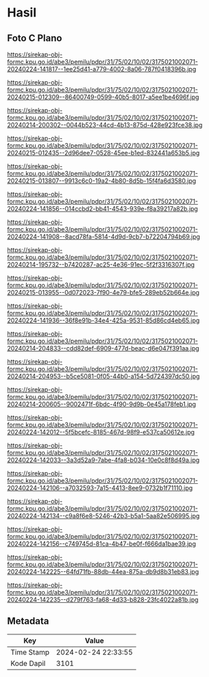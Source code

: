 # Hasil

## Foto C Plano

https://sirekap-obj-formc.kpu.go.id/abe3/pemilu/pdpr/31/75/02/10/02/3175021002071-20240224-141817--1ee25d41-a779-4002-8a06-787f0418396b.jpg

https://sirekap-obj-formc.kpu.go.id/abe3/pemilu/pdpr/31/75/02/10/02/3175021002071-20240215-012309--86400749-0599-40b5-8017-a5ee1be4696f.jpg

https://sirekap-obj-formc.kpu.go.id/abe3/pemilu/pdpr/31/75/02/10/02/3175021002071-20240214-200302--0044b523-44cd-4b13-875d-428e923fce38.jpg

https://sirekap-obj-formc.kpu.go.id/abe3/pemilu/pdpr/31/75/02/10/02/3175021002071-20240215-012435--2d96dee7-0528-45ee-b1ed-832441a653b5.jpg

https://sirekap-obj-formc.kpu.go.id/abe3/pemilu/pdpr/31/75/02/10/02/3175021002071-20240215-013807--9913c6c0-19a2-4b80-8d5b-15f4fa6d3580.jpg

https://sirekap-obj-formc.kpu.go.id/abe3/pemilu/pdpr/31/75/02/10/02/3175021002071-20240224-141856--014ccbd2-bb41-4543-939e-f8a39217a82b.jpg

https://sirekap-obj-formc.kpu.go.id/abe3/pemilu/pdpr/31/75/02/10/02/3175021002071-20240224-141908--8acd78fa-5814-4d9d-9cb7-b72204794b69.jpg

https://sirekap-obj-formc.kpu.go.id/abe3/pemilu/pdpr/31/75/02/10/02/3175021002071-20240214-195732--b7420287-ac25-4e36-91ec-5f2f3316307f.jpg

https://sirekap-obj-formc.kpu.go.id/abe3/pemilu/pdpr/31/75/02/10/02/3175021002071-20240215-013955--0d072023-7f90-4e79-bfe5-289eb52b664e.jpg

https://sirekap-obj-formc.kpu.go.id/abe3/pemilu/pdpr/31/75/02/10/02/3175021002071-20240224-141936--36f8e91b-34e4-425a-9531-85d86cd4eb65.jpg

https://sirekap-obj-formc.kpu.go.id/abe3/pemilu/pdpr/31/75/02/10/02/3175021002071-20240214-204833--cdd82def-6909-477d-beac-d6e047f391aa.jpg

https://sirekap-obj-formc.kpu.go.id/abe3/pemilu/pdpr/31/75/02/10/02/3175021002071-20240214-204953--b5ce5081-0f05-44b0-a154-5d724397dc50.jpg

https://sirekap-obj-formc.kpu.go.id/abe3/pemilu/pdpr/31/75/02/10/02/3175021002071-20240214-200605--9002471f-6bdc-4f90-9d9b-0e45a178feb1.jpg

https://sirekap-obj-formc.kpu.go.id/abe3/pemilu/pdpr/31/75/02/10/02/3175021002071-20240224-142012--5f5bcefc-8185-467d-98f9-e537ca50612e.jpg

https://sirekap-obj-formc.kpu.go.id/abe3/pemilu/pdpr/31/75/02/10/02/3175021002071-20240224-142033--3a3d52a9-7abe-4fa8-b034-10e0c8f8d49a.jpg

https://sirekap-obj-formc.kpu.go.id/abe3/pemilu/pdpr/31/75/02/10/02/3175021002071-20240224-142106--a7032593-7a15-4413-8ee9-0732b1f71110.jpg

https://sirekap-obj-formc.kpu.go.id/abe3/pemilu/pdpr/31/75/02/10/02/3175021002071-20240224-142134--c9a8f6e8-5246-42b3-b5a1-5aa82e506995.jpg

https://sirekap-obj-formc.kpu.go.id/abe3/pemilu/pdpr/31/75/02/10/02/3175021002071-20240224-142156--c749745d-81ca-4b47-be0f-f666da1bae39.jpg

https://sirekap-obj-formc.kpu.go.id/abe3/pemilu/pdpr/31/75/02/10/02/3175021002071-20240224-142225--64fd71fb-88db-44ea-875a-db9d8b31eb83.jpg

https://sirekap-obj-formc.kpu.go.id/abe3/pemilu/pdpr/31/75/02/10/02/3175021002071-20240224-142235--d279f763-fa68-4d33-b828-23fc4022a81b.jpg


## Metadata

| Key        | Value               |
| ---------- | ------------------- |
| Time Stamp | 2024-02-24 22:33:55 |
| Kode Dapil | 3101                |



